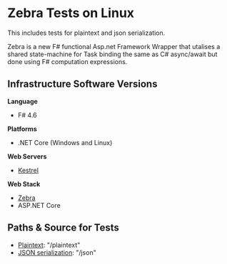 # Zebra Tests on Linux
This includes tests for plaintext and json serialization.

Zebra is a new F# functional Asp.net Framework Wrapper that utalises a shared state-machine for Task binding the same as C# async/await but done using F# computation expressions.

## Infrastructure Software Versions

**Language**

* F# 4.6

**Platforms**

* .NET Core (Windows and Linux)

**Web Servers**

* [Kestrel](https://github.com/aspnet/KestrelHttpServer)

**Web Stack**

* [Zebra](https://medium.com/@gerardtoconnor/racing-the-zebra-benchmark-performance-architecture-for-f-web-server-58dd922f5cfe)
* ASP.NET Core

## Paths & Source for Tests

* [Plaintext](src/App/Program.fs): "/plaintext"
* [JSON serialization](src/App/Program.fs): "/json"



